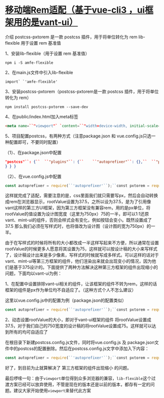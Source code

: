 # [移动端Rem适配（基于vue-cli3 ，ui框架用的是vant-ui）](https://www.cnblogs.com/wuqun/p/12084304.html)

介绍
postcss-pxtorem 是一款 postcss 插件，用于将单位转化为 rem
lib-flexible 用于设置 rem 基准值

1、安装lib-flexible（用于设置 rem 基准值）

```
npm i -S amfe-flexible
```

2、在main.js文件中引入lib-flexible

```
import` `'amfe-flexible'
```

3、安装postcss-pxtorem（postcss-pxtorem是一款 postcss 插件，用于将单位转化为 rem）

```
npm install postcss-pxtorem --save-dev
```

4、在public/index.html加入meta标签

```html
<meta name=``"viewport"` `content=``"width=device-width, initial-scale=1, maximum-scale=1, minimum-scale=1, user-scalable=no"``>
```

5、项目配置postcss，有两种方式（注意package.json 和 vue.config.js只选一种配置即可，不要同时配置）

（1）、在package.json中配置

```json
"postcss"``: {``  ``"plugins"``: {``    ``"autoprefixer"``: {},``  ``"postcss-pxtorem"``: {``     ``"rootValue"``: 37.5,``     ``"propList"``: [ ``"*"``]
} } }
```

（2）、在vue.config.js中配置

```javascript
const autoprefixer = require(``'autoprefixer'``);``const pxtorem = require(``'postcss-pxtorem'``);` `module.exports = {``  ``css: {``    ``loaderOptions: {``    ``postcss: {``      ``plugins: [``      ``autoprefixer(),``      ``pxtorem({``        ``rootValue: 37.5,``        ``propList: [``'*'``]``      ``})``      ``]``    ``}``    ``}``  ``}``};
```

这样就完成了适配，需要注意的是，css里面我们就只需要写px，然后会自动转换成rem在浏览器显示，rootValue设置为37.5，之所以设为37.5，是为了引用像vant这样的第三方UI框架，因为第三方框架没有兼容rem，用的是px单位，将rootValue的值设置为设计图宽度（这里为750px）75的一半，即可以1:1还原vant、mint-ui的组件，否则会样式会有变化，例如按钮会变小。既然设置成了37.5 那么我们必须在写样式时，也将值改为设计图（设计图的宽为750px）的一半。

由于在写样式的时候将所有的大小都改成一半这样写起来不方便，所以通常在设置rootValue的时候更多人愿意将其设置为75，这样就可以按设计稿的大小来写样式了，设计稿设计出来是多少像素，写样式的时候就写成多样式。可以这样的话对于vant、mint-ui等第三方框架的组件，他们渲染出来就会出现变小的情况，因为他们是基于375设计的。下面提供了两种方法解决这种第三方框架的组件出现缩小的问题，下面均以vant-ui为例：

1、在配置中设置排除vant-ui相关的组件，让该框架的组件不转为rem，这样的话框架的组件是px作为单位均不自适应了。（这种方式个人不怎么建议）

这里以vue.config.js中的配置为例（package.json的配置类似）

```js
const autoprefixer = require(``'autoprefixer'``);``const pxtorem = require(``'postcss-pxtorem'``);` `module.exports = {``  ``css: {``    ``loaderOptions: {``    ``postcss: {``      ``plugins: [``      ``autoprefixer(),``      ``pxtorem({``        ``rootValue: 75,``        ``propList: [``'*'``],``        ``"selectorBlackList"``:[``"van-"``]  ``//排除vant框架相关组件``      ``})``      ``]``    ``}``    ``}``  ``}``};
```

 

2、动态设置rootValue的大小，即对于vant-ui框架的组件 将rootValue设置成37.5，对于我们自己的750宽度的设计稿的将rootValue设置成75。这样就可以达到所有的均可自适应了

在根目录下新建postcss.config.js文件，同时将vue.config.js 及 package.json文件中的postcss的配置删除。然后在postcss.config.js文字中添加入下内容：

```js
const autoprefixer = require(``'autoprefixer'``);``const pxtorem = require(``'postcss-pxtorem'``);``module.exports = ({ file }) => {``  ``let` `remUnit``  ``if` `(file && file.dirname && file.dirname.indexOf(``'vant'``) > -1) {``    ``remUnit = 37.5``  ``} ``else` `{``    ``remUnit = 75``  ``}``  ``return` `{``    ``plugins: [``      ``autoprefixer(),``      ``pxtorem({``        ``rootValue: remUnit,``        ``propList: [``'*'``],``        ``selectorBlackList: [``'van-circle__layer'``]``      ``})``    ``]``  ``}``}　　
```

好了，到目前为止就算解决了 第三方框架的组件出现缩小 的问题。

最后啰嗦一句：由于`viewport`单位得到众多浏览器的兼容，`lib-flexible`这个过渡方案已经可以放弃使用，不管是现在的版本还是以前的版本，都存有一定的问题。建议大家开始使用`viewport`来替代此方案
